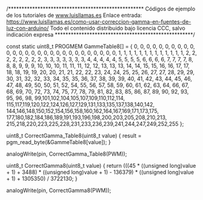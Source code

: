 /***************************************************
Códigos de ejemplo de los tutoriales de www.luisllamas.es
Enlace entrada: https://www.luisllamas.es/como-usar-correccion-gamma-en-fuentes-de-luz-con-arduino/
Todo el contenido distribuido bajo licencia CCC, salvo indicación expresa
****************************************************/

const static uint8_t PROGMEM GammeTable8[] = {
	0,  0,  0,  0,  0,  0,  0,  0,  0,  0,  0,  0,  0,  0,  0,  0,
	0,  0,  0,  0,  0,  0,  0,  0,  0,  0,  0,  0,  1,  1,  1,  1,
	1,  1,  1,  1,  1,  1,  1,  1,  1,  2,  2,  2,  2,  2,  2,  2,
	2,  3,  3,  3,  3,  3,  3,  3,  4,  4,  4,  4,  4,  5,  5,  5,
	5,  6,  6,  6,  6,  7,  7,  7,  7,  8,  8,  8,  9,  9,  9, 10,
	10, 10, 11, 11, 11, 12, 12, 13, 13, 13, 14, 14, 15, 15, 16, 16,
	17, 17, 18, 18, 19, 19, 20, 20, 21, 21, 22, 22, 23, 24, 24, 25,
	25, 26, 27, 27, 28, 29, 29, 30, 31, 32, 32, 33, 34, 35, 35, 36,
	37, 38, 39, 39, 40, 41, 42, 43, 44, 45, 46, 47, 48, 49, 50, 50,
	51, 52, 54, 55, 56, 57, 58, 59, 60, 61, 62, 63, 64, 66, 67, 68,
	69, 70, 72, 73, 74, 75, 77, 78, 79, 81, 82, 83, 85, 86, 87, 89,
	90, 92, 93, 95, 96, 98, 99,101,102,104,105,107,109,110,112,114,
	115,117,119,120,122,124,126,127,129,131,133,135,137,138,140,142,
	144,146,148,150,152,154,156,158,160,162,164,167,169,171,173,175,
	177,180,182,184,186,189,191,193,196,198,200,203,205,208,210,213,
	215,218,220,223,225,228,231,233,236,239,241,244,247,249,252,255 };

uint8_t CorrectGamma_Table8(uint8_t value)
{
	result = pgm_read_byte(&GammeTable8[value]);
}


analogWrite(pin, CorrectGamma_Table8(PWM));


uint8_t CorrectGamma8(uint8_t value)
{
	return (((45 * ((unsigned long)value + 1) + 3488) * ((unsigned long)value + 1) - 136379) * ((unsigned long)value + 1) + 1305350) / 3722130;
}


analogWrite(pin, CorrectGamma8(PWM));